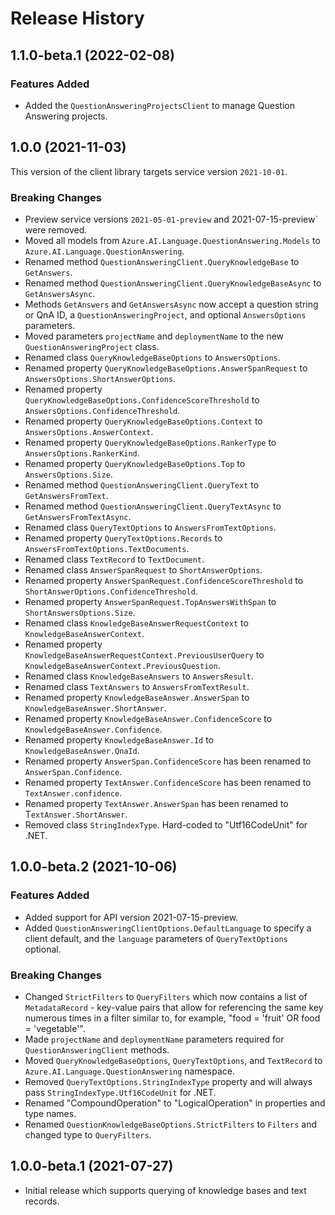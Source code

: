 # Release History

## 1.1.0-beta.1 (2022-02-08)

### Features Added

- Added the `QuestionAnsweringProjectsClient` to manage Question Answering projects.

## 1.0.0 (2021-11-03)

This version of the client library targets service version `2021-10-01`.

### Breaking Changes

- Preview service versions `2021-05-01-preview` and 2021-07-15-preview` were removed.
- Moved all models from `Azure.AI.Language.QuestionAnswering.Models` to `Azure.AI.Language.QuestionAnswering`.
- Renamed method `QuestionAnsweringClient.QueryKnowledgeBase` to `GetAnswers`.
- Renamed method `QuestionAnsweringClient.QueryKnowledgeBaseAsync` to `GetAnswersAsync`.
- Methods `GetAnswers` and `GetAnswersAsync` now accept a question string or QnA ID, a `QuestionAnsweringProject`, and optional `AnswersOptions` parameters.
- Moved parameters `projectName` and `deploymentName` to the new `QuestionAnsweringProject` class.
- Renamed class `QueryKnowledgeBaseOptions` to `AnswersOptions`.
- Renamed property `QueryKnowledgeBaseOptions.AnswerSpanRequest` to `AnswersOptions.ShortAnswerOptions`.
- Renamed property `QueryKnowledgeBaseOptions.ConfidenceScoreThreshold` to `AnswersOptions.ConfidenceThreshold`.
- Renamed property `QueryKnowledgeBaseOptions.Context` to `AnswersOptions.AnswerContext`.
- Renamed property `QueryKnowledgeBaseOptions.RankerType` to `AnswersOptions.RankerKind`.
- Renamed property `QueryKnowledgeBaseOptions.Top` to `AnswersOptions.Size`.
- Renamed method `QuestionAnsweringClient.QueryText` to `GetAnswersFromText`.
- Renamed method `QuestionAnsweringClient.QueryTextAsync` to `GetAnswersFromTextAsync`.
- Renamed class `QueryTextOptions` to `AnswersFromTextOptions`.
- Renamed property `QueryTextOptions.Records` to `AnswersFromTextOptions.TextDocuments`.
- Renamed class `TextRecord` to `TextDocument`.
- Renamed class `AnswerSpanRequest` to `ShortAnswerOptions`.
- Renamed property `AnswerSpanRequest.ConfidenceScoreThreshold` to `ShortAnswerOptions.ConfidenceThreshold`.
- Renamed property `AnswerSpanRequest.TopAnswersWithSpan` to `ShortAnswersOptions.Size`.
- Renamed class `KnowledgeBaseAnswerRequestContext` to `KnowledgeBaseAnswerContext`.
- Renamed property `KnowledgeBaseAnswerRequestContext.PreviousUserQuery` to `KnowledgeBaseAnswerContext.PreviousQuestion`.
- Renamed class `KnowledgeBaseAnswers` to `AnswersResult`.
- Renamed class `TextAnswers` to `AnswersFromTextResult`.
- Renamed property `KnowledgeBaseAnswer.AnswerSpan` to `KnowledgeBaseAnswer.ShortAnswer`.
- Renamed property `KnowledgeBaseAnswer.ConfidenceScore` to `KnowledgeBaseAnswer.Confidence`.
- Renamed property `KnowledgeBaseAnswer.Id` to `KnowledgeBaseAnswer.QnaId`.
- Renamed property `AnswerSpan.ConfidenceScore` has been renamed to `AnswerSpan.Confidence`.
- Renamed property `TextAnswer.ConfidenceScore` has been renamed to `TextAnswer.confidence`.
- Renamed property `TextAnswer.AnswerSpan` has been renamed to T`extAnswer.ShortAnswer`.
- Removed class `StringIndexType`. Hard-coded to "Utf16CodeUnit" for .NET.

## 1.0.0-beta.2 (2021-10-06)

### Features Added

- Added support for API version 2021-07-15-preview.
- Added `QuestionAnsweringClientOptions.DefaultLanguage` to specify a client default, and the `language` parameters of `QueryTextOptions` optional.

### Breaking Changes

- Changed `StrictFilters` to `QueryFilters` which now contains a list of `MetadataRecord` - key-value pairs that allow for referencing the same key numerous times in a filter similar to, for example, "food = 'fruit' OR food = 'vegetable'".
- Made `projectName` and `deploymentName` parameters required for `QuestionAnsweringClient` methods.
- Moved `QueryKnowledgeBaseOptions`, `QueryTextOptions`, and `TextRecord` to `Azure.AI.Language.QuestionAnswering` namespace.
- Removed `QueryTextOptions.StringIndexType` property and will always pass `StringIndexType.Utf16CodeUnit` for .NET.
- Renamed "CompoundOperation" to "LogicalOperation" in properties and type names.
- Renamed `QuestionKnowledgeBaseOptions.StrictFilters` to `Filters` and changed type to `QueryFilters`.

## 1.0.0-beta.1 (2021-07-27)

- Initial release which supports querying of knowledge bases and text records.
